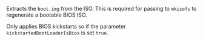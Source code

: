 Extracts the `boot.img` from the ISO. This is required for passing to `mkisofs` to regenerate a bootable BIOS ISO.

Only applies BIOS kickstarts so if the parameter `kickstartedBootLoaderIsBios` is set `true`.